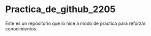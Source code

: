 # Practica_de_github_2205
Este es un repositorio que lo hice a modo de practica para reforzar conocimientos
